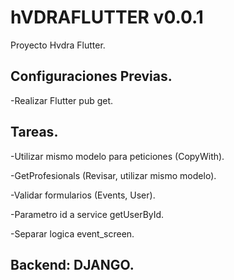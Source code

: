 # hVDRAFLUTTER v0.0.1

Proyecto Hvdra Flutter.

## Configuraciones Previas.

-Realizar Flutter pub get.

## Tareas.

-Utilizar mismo modelo para peticiones (CopyWith).

-GetProfesionals (Revisar, utilizar mismo modelo).

-Validar formularios (Events, User).

-Parametro id a service getUserById.

-Separar logica event_screen.


## Backend: DJANGO.

<!-- - [Lab: Write your first Flutter app](https://docs.flutter.dev/get-started/codelab)
- [Cookbook: Useful Flutter samples](https://docs.flutter.dev/cookbook) -->

